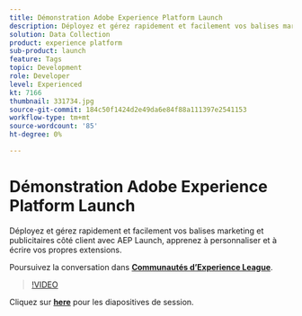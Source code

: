 ```yaml
---
title: Démonstration Adobe Experience Platform Launch
description: Déployez et gérez rapidement et facilement vos balises marketing et publicitaires côté client avec AEP Launch, apprenez à personnaliser et à écrire vos propres extensions. Cette session a été diffusée dans le cadre d’un événement de contenu Adobe Developers Live.
solution: Data Collection
product: experience platform
sub-product: launch
feature: Tags
topic: Development
role: Developer
level: Experienced
kt: 7166
thumbnail: 331734.jpg
source-git-commit: 184c50f1424d2e49da6e84f88a111397e2541153
workflow-type: tm+mt
source-wordcount: '85'
ht-degree: 0%

---
```



# Démonstration Adobe Experience Platform Launch

Déployez et gérez rapidement et facilement vos balises marketing et publicitaires côté client avec AEP Launch, apprenez à personnaliser et à écrire vos propres extensions.

Poursuivez la conversation dans **[Communautés d’Experience League](http://adobe.ly/36Yd3v6)**.

>[!VIDEO](https://video.tv.adobe.com/v/331734/?quality=12&learn=on&hidetitle=true)

Cliquez sur **[here](/help/adobe-developers-live/assets/experience-platform-launch-demo.pdf)** pour les diapositives de session.
